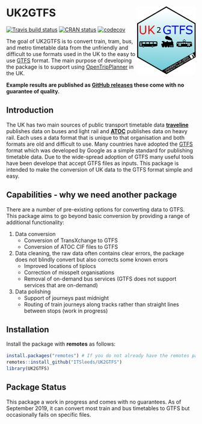 
<!-- README.md is generated from README.Rmd. Please edit that file -->

# UK2GTFS <a href='https://itsleeds.github.io/'><img src='man/figures/logo.png' align="right" height=180/></a>

<!-- badges: start -->

[![Travis build
status](https://travis-ci.org/ITSLeeds/UK2GTFS.svg?branch=master)](https://travis-ci.org/itsleeds/UK2GTFS)
[![CRAN
status](https://www.r-pkg.org/badges/version/UK2GTFS)](https://cran.r-project.org/package=UK2GTFS)
[![codecov](https://codecov.io/gh/itsleeds/UK2GTFS/branch/master/graph/badge.svg)](https://codecov.io/gh/itsleeds/UK2GTFS)
<!-- badges: end -->

The goal of UK2GTFS is to convert train, tram, bus, and metro timetable
data from the unfriendly and difficult to use formats used in the UK to
the easy to use [GTFS](https://developers.google.com/transit/gtfs/)
format. The main purpose of developing the package is to support using
[OpenTripPlanner](https://github.com/ITSLeeds/opentripplanner) in the
UK.

**Example results are published as [GitHub
releases](https://github.com/ITSLeeds/UK2GTFS/releases) these come with
no guarantee of quality.**

## Introduction

The UK has two main sources of public transport timetable data
[**traveline**](https://www.travelinedata.org.uk/) publishes data on
buses and light rail and
[**ATOC**](http://data.atoc.org/rail-industry-data) publishes data on
heavy rail. Each uses a data format that is unique to that organisation
and both formats are old and difficult to use. Many countries have
adopted the [GTFS](https://developers.google.com/transit/gtfs/) format
which was developed by Google as a simple standard for publishing
timetable data. Due to the wide-spread adoption of GTFS many useful
tools have been develope that accept GTFS files as inputs. This package
is intended to make the conversion of UK data to the GTFS format simple
and easy.

## Capabilities - why we need another package

There are a number of pre-existing options for converting data to GTFS.
This package aims to go beyond basic conversion by providing a range of
additional functionality:

1.  Data conversion
      - Conversion of TransXchange to GTFS
      - Conversion of ATOC CIF files to GTFS
2.  Data cleaning, the raw data often contains clear errors, the package
    does not blindly convert but also corrects some known errors
      - Improved locations of tiplocs
      - Correction of misspelt organisations
      - Removal of on-demand bus services (GTFS does not support
        services that are on-demand)
3.  Data polishing
      - Support of journeys past midnight
      - Routing of train journeys along tracks rather than straight
        lines between stops (work in progress)

## Installation

Install the package with **remotes** as follows:

``` r
install.packages("remotes") # If you do not already have the remotes package
remotes::install_github("ITSleeds/UK2GTFS")
library(UK2GTFS)
```

## Package Status

This package a work in progress and comes with no guarantees. As of
September 2019, it can convert most train and bus timetables to GTFS but
occasionally fails on specific files.
